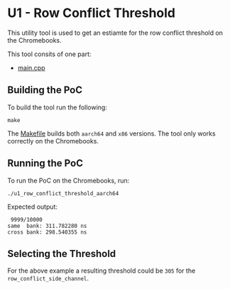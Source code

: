 # U1 - Row Conflict Threshold

This utility tool is used to get an estiamte for the row conflict threshold on the Chromebooks.

This tool consits of one part:
- [main.cpp](main.cpp)

## Building the PoC

To build the tool run the following:

```
make 
```

The [Makefile](Makefile) builds both `aarch64` and `x86` versions. The tool only works correctly on the Chromebooks.

## Running the PoC

To run the PoC on the Chromebooks, run:

```
./u1_row_conflict_threshold_aarch64
```

Expected output:

```
 9999/10000
same  bank: 311.782280 ns
cross bank: 298.540355 ns
```

## Selecting the Threshold

For the above example a resulting threshold could be `305` for the `row_conflict_side_channel`.